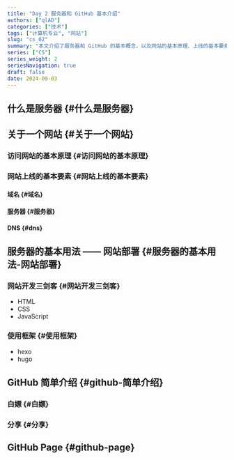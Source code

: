 ```yaml
---
title: "Day 2 服务器和 GitHub 基本介绍"
authors: ["qlAD"]
categories: ["技术"]
tags: ["计算机专业", "网站"]
slug: "cs_02"
summary: "本文介绍了服务器和 GitHub 的基本概念，以及网站的基本原理、上线的基本要素、域名、服务器、DNS、网站开发三剑客、使用框架、GitHub 简单介绍、白嫖、分享、GitHub Page。"
series: ["CS"]
series_weight: 2
seriesNavigation: true
draft: false
date: 2024-09-03
---
```


## 什么是服务器 {#什么是服务器}


## 关于一个网站 {#关于一个网站}


### 访问网站的基本原理 {#访问网站的基本原理}


### 网站上线的基本要素 {#网站上线的基本要素}


#### 域名 {#域名}


#### 服务器 {#服务器}


#### DNS {#dns}


## 服务器的基本用法 —— 网站部署 {#服务器的基本用法-网站部署}


### 网站开发三剑客 {#网站开发三剑客}

-   HTML
-   CSS
-   JavaScript


### 使用框架 {#使用框架}

-   hexo
-   hugo


## GitHub 简单介绍 {#github-简单介绍}


### 白嫖 {#白嫖}


### 分享 {#分享}


## GitHub Page {#github-page}
